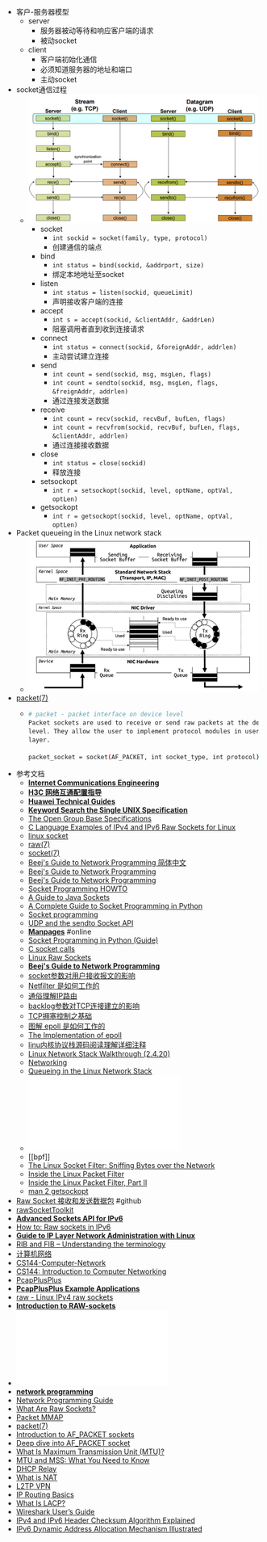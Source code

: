 - 客户-服务器模型
	- server
		- 服务器被动等待和响应客户端的请求
		- 被动socket
	- client
		- 客户端初始化通信
		- 必须知道服务器的地址和端口
		- 主动socket
- socket通信过程
	- ![image.png](assets/image_1671534817690_0.png)
		- socket
			- `int sockid = socket(family, type, protocol)`
			- 创建通信的端点
		- bind
			- `int status = bind(sockid, &addrport, size)`
			- 绑定本地地址至socket
		- listen
			- `int status = listen(sockid, queueLimit)`
			- 声明接收客户端的连接
		- accept
			- `int s = accept(sockid, &clientAddr, &addrLen)`
			- 阻塞调用者直到收到连接请求
		- connect
			- `int status = connect(sockid, &foreignAddr, addrlen)`
			- 主动尝试建立连接
		- send
			- `int count = send(sockid, msg, msgLen, flags)`
			- `int count = sendto(sockid, msg, msgLen, flags, &freignAddr, addrlen)`
			- 通过连接发送数据
		- receive
			- `int count = recv(sockid, recvBuf, bufLen, flags)`
			- `int count = recvfrom(sockid, recvBuf, bufLen, flags, &clientAddr, addrlen)`
			- 通过连接接收数据
		- close
			- `int status = close(sockid)`
			- 释放连接
		- setsockopt
			- `int r = setsockopt(sockid, level, optName, optVal, optLen)`
		- getsockopt
			- `int r = getsockopt(sockid, level, optName, optVal, optLen)`
- Packet queueing in the Linux network stack
	- ![image.png](./assets/image_1676467816421_0.png)
- [packet(7)](https://linux.die.net/man/7/packet)
	- ```bash
	  # packet - packet interface on device level
	  Packet sockets are used to receive or send raw packets at the device driver (OSI Layer 2) 
	  level. They allow the user to implement protocol modules in user space on top of the physical
	  layer.
	  
	  packet_socket = socket(AF_PACKET, int socket_type, int protocol);
	  ```
- 参考文档
	- [**Internet Communications Engineering**](http://blake.erg.abdn.ac.uk/users/gorry/course/)
	- [**H3C 网络互通配置指导**](https://www.h3c.com/cn/d_202203/1578744_30005_0.htm)
	- [**Huawei Technical Guides**](https://support.huawei.com/enterprise/en/routers/ar100-200-pid-256863195?category=configuration-commissioning&subcategory=technical-guides)
	- [**Keyword Search the Single UNIX Specification**](https://pubs.opengroup.org/onlinepubs/7908799/)
	- [The Open Group Base Specifications](https://pubs.opengroup.org/onlinepubs/9699919799/)
	- [C Language Examples of IPv4 and IPv6 Raw Sockets for Linux](https://www.pdbuchan.com/rawsock/rawsock.html)
	- [linux socket](https://liuhangbin.netlify.app/post/linux-socket/)
	- [raw(7)](https://man7.org/linux/man-pages/man7/raw.7.html)
	- [socket(7)](https://man7.org/linux/man-pages/man7/socket.7.html)
	- [Beej's Guide to Network Programming 简体中文](https://beej-zhcn.netdpi.net/)
	- [Beej's Guide to Network Programming](https://www2.cs.uh.edu/~gnawali/courses/cosc4377-s12/readings/beejs.pdf)
	- [Beej's Guide to Network Programming](https://teoriadeisegnali.it/appint/html/altro/bgnet/index.html)
	- [Socket Programming HOWTO](https://docs.python.org/3/howto/sockets.html)
	- [A Guide to Java Sockets](https://www.baeldung.com/a-guide-to-java-sockets)
	- [A Complete Guide to Socket Programming in Python](https://www.datacamp.com/tutorial/a-complete-guide-to-socket-programming-in-python)
	- [Socket programming](https://www.ibm.com/docs/en/i/7.5?topic=communications-socket-programming)
	- [UDP and the sendto Socket API](https://people.computing.clemson.edu/~westall/853/notes/udpsend.pdf)
	- [**Manpages**](https://man.cx/) #online
	- [Socket Programming in Python (Guide)](https://realpython.com/python-sockets/)
	- [C socket calls](https://www.ibm.com/docs/en/zos/3.1.0?topic=interface-c-socket-calls)
	- [Linux Raw Sockets](https://www.schoenitzer.de/blog/2018/Linux%20Raw%20Sockets.html)
	- [**Beej's Guide to Network Programming**](https://beej.us/guide/bgnet/)
	- [socket参数对用户接收报文的影响](https://segmentfault.com/a/1190000020103410)
	- [Netfilter 是如何工作的](https://segmentfault.com/t/netfilter)
	- [通俗理解IP路由](https://segmentfault.com/a/1190000019363010)
	- [backlog参数对TCP连接建立的影响](https://segmentfault.com/a/1190000019252960)
	- [TCP拥塞控制之基础](https://segmentfault.com/a/1190000019102072)
	- [图解 epoll 是如何工作的](https://segmentfault.com/a/1190000018517562)
	- [The Implementation of epoll](https://idndx.com/the-implementation-of-epoll-1/)
	- [linu内核协议栈源码阅读理解详细注释](https://github.com/y123456yz/Reading-and-comprehense-linux-Kernel-network-protocol-stack)
	- [Linux Network Stack Walkthrough (2.4.20)](https://jsevy.com/network/Linux_network_stack_walkthrough.html)
	- [Networking](https://www.kernel.org/doc/html/latest/networking/)
	- [Queueing in the Linux Network Stack](https://www.coverfire.com/articles/queueing-in-the-linux-network-stack/)
	- ![理解了实现再谈网络性能.pdf](./assets/理解了实现再谈网络性能_1676468319958_0.pdf)
	- [[bpf]]
	- [The Linux Socket Filter: Sniffing Bytes over the Network](https://www.linuxjournal.com/article/4659)
	- [Inside the Linux Packet Filter](https://www.linuxjournal.com/article/4852)
	- [Inside the Linux Packet Filter, Part II](https://www.linuxjournal.com/article/5617)
	- [man 2 getsockopt](https://man7.org/linux/man-pages/man2/setsockopt.2.html)
- [Raw Socket 接收和发送数据包](https://github.com/xgfone/snippet/blob/master/snippet/docs/linux/program/raw-socket.md) #github
- [rawSocketToolkit](http://csci.viu.ca/~pwalsh/teaching/460/atLabTools24jan06a/rawSocketToolkit/)
- [**Advanced Sockets API for IPv6**](https://datatracker.ietf.org/doc/html/rfc2292)
- [How to: Raw sockets in IPv6](https://blog.apnic.net/2017/10/24/raw-sockets-ipv6/)
- [**Guide to IP Layer Network Administration with Linux**](http://linux-ip.net/html/index.html)
- [RIB and FIB – Understanding the terminology](https://www.dasblinkenlichten.com/rib-and-fib-understanding-the-terminology/)
- [计算机网络](https://kiprey.github.io/tags/%E8%AE%A1%E7%AE%97%E6%9C%BA%E7%BD%91%E7%BB%9C/)
- [CS144-Computer-Network](https://github.com/PKUFlyingPig/CS144-Computer-Network/tree/master)
- [CS144: Introduction to Computer Networking](https://www.scs.stanford.edu/10au-cs144/)
- [PcapPlusPlus](https://pcapplusplus.github.io/v1912/docs/)
- [**PcapPlusPlus Example Applications**](https://pcapplusplus.github.io/v1912/docs/examples)
- [raw - Linux IPv4 raw sockets](https://manpages.ubuntu.com/manpages/jammy/man7/raw.7.html)
- [**Introduction to RAW-sockets**](https://tuprints.ulb.tu-darmstadt.de/6243/1/TR-18.pdf)
- ![Introduction to RAW-sockets](./assets/introRawSocket.pdf)
- [**network programming**](https://www.tenouk.com/Module42a.html)
- [Network Programming Guide](https://techpubs.jurassic.nl/library/manuals/0000/007-0810-050/sgi_html/index.html)
- [What Are Raw Sockets?](https://www.baeldung.com/cs/raw-sockets)
- [Packet MMAP](https://www.kernel.org/doc/html/latest/networking/packet_mmap.html#packet-mmap)
- [packet(7)](https://man7.org/linux/man-pages/man7/packet.7.html)
- [Introduction to AF_PACKET sockets](https://googleprojectzero.blogspot.com/2017/05/exploiting-linux-kernel-via-packet.html)
- [Deep dive into AF_PACKET socket](https://csulrong.github.io/blogs/2022/03/10/linux-afpacket/)
- [What Is Maximum Transmission Unit (MTU)?](https://support.huawei.com/enterprise/en/doc/EDOC1100202534)
- [MTU and MSS: What You Need to Know](https://www.imperva.com/learn/application-security/what-is-mtu-mss/)
- [DHCP Relay](https://support.huawei.com/enterprise/en/doc/EDOC1100172313/eff6c15f/how-to-configure-security-policies-to-allow-dhcp)
- [What is NAT](https://support.huawei.com/enterprise/en/doc/EDOC1100086645#EN-US_TOPIC_0170224627)
- [L2TP VPN](https://support.huawei.com/enterprise/en/doc/EDOC1100176155)
- [IP Routing Basics](https://support.huawei.com/enterprise/en/doc/EDOC1100086956?idPath=24030814%7C21782164%7C7923148%7C256863195)
- [What Is LACP?](https://support.huawei.com/enterprise/en/doc/EDOC1100086560)
- [Wireshark User’s Guide](https://www.wireshark.org/docs/wsug_html_chunked/index.html)
- [IPv4 and IPv6 Header Checksum Algorithm Explained](https://www.packetmania.net/en/2021/12/26/IPv4-IPv6-checksum/)
- [IPv6 Dynamic Address Allocation Mechanism Illustrated](https://www.packetmania.net/en/2022/03/13/IPv6-Addressing/)